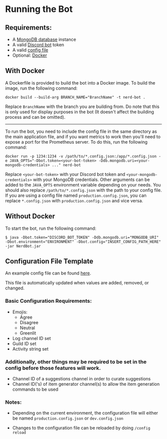 # Running the Bot

## Requirements:

- A [MongoDB database](https://www.mongodb.com/free-cloud-database) instance
- A valid [Discord bot](https://discord.com/developers/applications/me) token
- A valid [config file](https://github.com/SkyBlock-Nerds/NerdBot/blob/master/CONTRIBUTING.md#config)
- Optional: [Docker](https://www.docker.com/)

## With Docker
A Dockerfile is provided to build the bot into a Docker image. To build the image, run the following command:

`docker build --build-arg BRANCH_NAME="BranchName" -t nerd-bot .`

Replace `BranchName` with the branch you are building from. Do note that this is only used for display purposes in the bot (It doesn't affect the building process and can be omitted).

---

To run the bot, you need to include the config file in the same directory as the main application file, and if you want
metrics to work then you'll need to expose a port for the Prometheus server. To do this, run the following command:

`docker run -p 1234:1234 -v /path/to/*.config.json:/app/*.config.json -e JAVA_OPTS="-Dbot.token=<your-bot-token> -Ddb.mongodb.uri=<your-mongodb-credentials> ..." nerd-bot`

Replace `<your-bot-token>` with your Discord bot token and `<your-mongodb-credentials>` with your MongoDB credentials.
Other arguments can be added to the `JAVA_OPTS` environment variable depending on your needs. You should also
replace `/path/to/*.config.json` with the path to your config file. If you are using a config file
named `production.config.json`, you can replace `*.config.json` with `production.config.json` and vice versa.

## Without Docker

To start the bot, run the following command:

```shell
$ java -Dbot.token="DISCORD_BOT_TOKEN" -Ddb.mongodb.uri="MONGODB_URI" -Dbot.environment="ENVIRONMENT" -Dbot.config="INSERT_CONFIG_PATH_HERE" -jar NerdBot.jar
```

## Configuration File Template

An example config file can be
found [here](https://github.com/SkyBlock-Nerds/NerdBot/blob/master/src/main/resources/example-config.json).

This file is automatically updated when values are added, removed, or changed.

### Basic Configuration Requirements:

- Emojis:
    - Agree
    - Disagree
    - Neutral
    - Greenlit
- Log channel ID set
- Guild ID set
- Activity string set

### Additionally, other things may be required to be set in the config before those features will work.

- Channel ID of a suggestions channel in order to curate suggestions
- Channel ID('s) of item generator channel(s) to allow the item generation commands to be used

### Notes:

- Depending on the current environment, the configuration file will either be named `production.config.json`
  or `dev.config.json`

- Changes to the configuration file can be reloaded by doing `/config reload`

